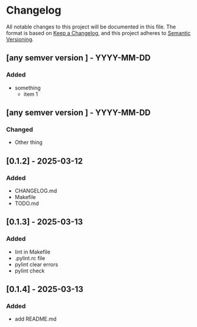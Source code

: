# Changelog
All notable changes to this project will be documented in this file.
The format is based on [Keep a Changelog](https://keepachangelog.com/en/1.0.0/),
and this project adheres to [Semantic Versioning](https://semver.org/spec/v2.0.0.html).

## [any semver version ] - YYYY-MM-DD
### Added
- something
    - item 1
## [any semver version ] - YYYY-MM-DD
### Changed
- Other thing
## [0.1.2] - 2025-03-12
### Added
  - CHANGELOG.md
  - Makefile
  - TODO.md
## [0.1.3] - 2025-03-13
### Added
  - lint in Makefile
  - .pylint.rc file
  - pylint clear errors
  - pylint check
## [0.1.4] - 2025-03-13
### Added
  - add README.md
